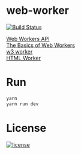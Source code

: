 # web-worker

[![Build Status](https://travis-ci.org/Gozeon/web-worker.svg?branch=master)](https://travis-ci.org/Gozeon/web-worker)

[Web Workers API](https://developer.mozilla.org/en-US/docs/Web/API/Web_Workers_API)  
[The Basics of Web Workers](https://www.html5rocks.com/en/tutorials/workers/basics/)  
[w3 worker](https://www.w3.org/TR/workers/)  
[HTML Worker](https://html.spec.whatwg.org/multipage/workers.html#workers)

# Run

```bash
yarn
yarn run dev
```

# License

[![license](https://img.shields.io/github/license/mashape/apistatus.svg)](https://github.com/Gozeon/web-worker/blob/master/LICENSE)
